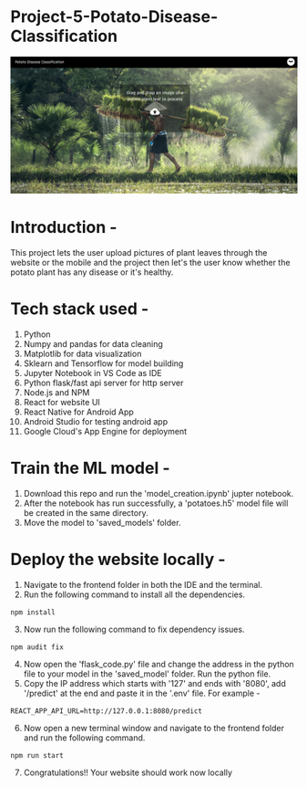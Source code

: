 # Project-5-Potato-Disease-Classification
![](picture.png)

# Introduction - 
This project lets the user upload pictures of plant leaves through the website or the mobile and the project then let's the user know whether the potato plant has any disease or it's healthy.

# Tech stack used - 
1. Python
2. Numpy and pandas for data cleaning
3. Matplotlib for data visualization
4. Sklearn and Tensorflow for model building
5. Jupyter Notebook in VS Code as IDE
6. Python flask/fast api server for http server
7. Node.js and NPM
8. React for website UI
9. React Native for Android App
10. Android Studio for testing android app
11. Google Cloud's App Engine for deployment

# Train the ML model - 
1. Download this repo and run the 'model_creation.ipynb' jupter notebook.
2. After the notebook has run successfully, a 'potatoes.h5' model file will be created in the same directory.
3. Move the model to 'saved_models' folder.

# Deploy the website locally - 
1. Navigate to the frontend folder in both the IDE and the terminal.
2. Run the following command to install all the dependencies.
```
npm install
```
3. Now run the following command to fix dependency issues.
```
npm audit fix
```
4. Now open the 'flask_code.py' file and change the address in the python file to your model in the 'saved_model' folder. Run the python file.
5. Copy the IP address which starts with '127' and ends with '8080', add '/predict' at the end and paste it in the '.env' file. For example - 
```
REACT_APP_API_URL=http://127.0.0.1:8080/predict
```
6. Now open a new terminal window and navigate to the frontend folder and run the following command.
```
npm run start
```
7. Congratulations!! Your website should work now locally














